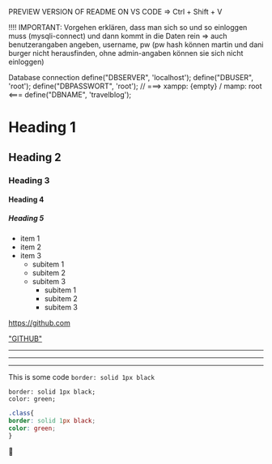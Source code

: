 PREVIEW VERSION OF README ON VS CODE => Ctrl + Shift + V

!!!! IMPORTANT: Vorgehen erklären, dass man sich so und so einloggen muss (mysqli-connect) und dann kommt in die Daten rein => auch benutzerangaben angeben, username, pw (pw hash können martin und dani burger nicht herausfinden, ohne admin-angaben können sie sich nicht einloggen)

Database connection
define("DBSERVER", 'localhost');
define("DBUSER", 'root');
define("DBPASSWORT", 'root'); // ===> xampp: {empty} / mamp: root <===
define("DBNAME", 'travelblog');

# Heading 1

## Heading 2

### Heading 3

#### Heading 4

##### Heading 5

- item 1
- item 2
- item 3
  - subitem 1
  - subitem 2
  - subitem 3
    - subitem 1
    - subitem 2
    - subitem 3

https://github.com

["GITHUB"](https://github.com)

---

---

---

This is some code `border: solid 1px black`

```
border: solid 1px black;
color: green;
```

```CSS
.class{
border: solid 1px black;
color: green;
}
```

:rainbow:
